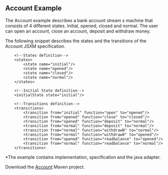 ## Account Example

The Account example describes a bank account stream x machine that consists of 4 different states. Initial, opened, closed and normal. The user can
open an account, close an account, deposit and withdraw money.

The following snippet describes the states and the transitions of the Account JSXM specification.

```
    <!--States definition-->
    <states>
        <state name="initial"/>
        <state name="opened"/>
        <state name="closed"/>
        <state name="normal"/>
    </states>

    <!--Initial State definition-->
    <initialState state="initial"/>

    <!--Transitions definition-->
    <transitions>
        <transition from="initial" function="open" to="opened"/>
        <transition from="opened" function="close" to="closed"/>
        <transition from="opened" function="deposit" to="normal"/>
        <transition from="normal" function="deposit" to="normal"/>
        <transition from="normal" function="withdrawN" to="normal"/>
        <transition from="normal" function="withdraw0" to="opened"/>
        <transition from="opened" function="readbalance" to="opened"/>
        <transition from="normal" function="readbalance" to="normal"/>
    </transitions>
```

*The example contains implementation, specification and the java adapter.

Download the <a class="btn btn-success" href="../examples-downloads/Account.zip"><span class="icon-download-alt icon-large" style="margin: 0px;"></span> Account</a> Maven project.


[1]: ../examples-downloads/Account.zip      "Account"  

